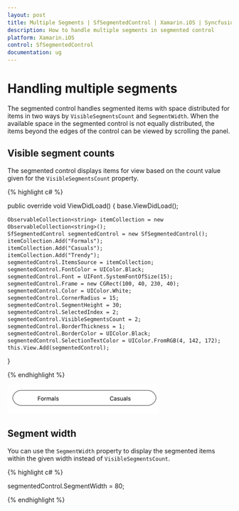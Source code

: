 ```yaml
---
layout: post
title: Multiple Segments | SfSegmentedControl | Xamarin.iOS | Syncfusion
description: How to handle multiple segments in segmented control
platform: Xamarin.iOS
control: SfSegmentedControl
documentation: ug
---
```


# Handling multiple segments

The segmented control handles segmented items with space distributed for items in two ways by `VisibleSegmentsCount` and `SegmentWidth`. When the available space in the segmented control is not equally distributed, the items beyond the edges of the control can be viewed by scrolling the panel.

## Visible segment counts

The segmented control displays items for view based on the count value given for the `VisibleSegmentsCount` property. 

{% highlight c# %}

public override void ViewDidLoad()
{
    base.ViewDidLoad();

    ObservableCollection<string> itemCollection = new ObservableCollection<string>();
    SfSegmentedControl segmentedControl = new SfSegmentedControl();
    itemCollection.Add("Formals");
    itemCollection.Add("Casuals");
    itemCollection.Add("Trendy");
    segmentedControl.ItemsSource = itemCollection;
    segmentedControl.FontColor = UIColor.Black;
    segmentedControl.Font = UIFont.SystemFontOfSize(15);
    segmentedControl.Frame = new CGRect(100, 40, 230, 40);
    segmentedControl.Color = UIColor.White;
    segmentedControl.CornerRadius = 15;
    segmentedControl.SegmentHeight = 30;
    segmentedControl.SelectedIndex = 2;
    segmentedControl.VisibleSegmentsCount = 2;
    segmentedControl.BorderThickness = 1;
    segmentedControl.BorderColor = UIColor.Black;
    segmentedControl.SelectionTextColor = UIColor.FromRGB(4, 142, 172);
    this.View.Add(segmentedControl);
}

{% endhighlight %}

![SegmentedControl VisibleSegmentsCount in Xamarin.iOS](images/Multiple-segments/SegmentedControl_VisibleSegments.png)

## Segment width

You can use the `SegmentWidth` property to display the segmented items within the given width instead of `VisibleSegmentsCount`.

{% highlight c# %}

segmentedControl.SegmentWidth = 80;

{% endhighlight %}
